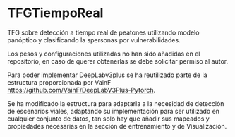 # TFGTiempoReal
TFG sobre detección a tiempo real de peatones utilizando modelo panóptico y clasificando la spersonas por vulnerabilidades.

Los pesos y configuraciones utilizadas no han sido añadidas en el repositorio, en caso de querer obtenerlas se debe solicitar permiso al autor.

Para poder implementar DeepLabv3plus se ha reutilizado parte de la estructura proporcionada por VainF https://github.com/VainF/DeepLabV3Plus-Pytorch.

Se ha modificado la estructura para adaptarla a la necesidad de detección de escenarios viales, adaptando su implementación para ser utilizado en cualquier conjunto de datos, tan solo hay que añadir sus mapeados y propiedades necesarias en la sección de entrenamiento y de Visualización.
